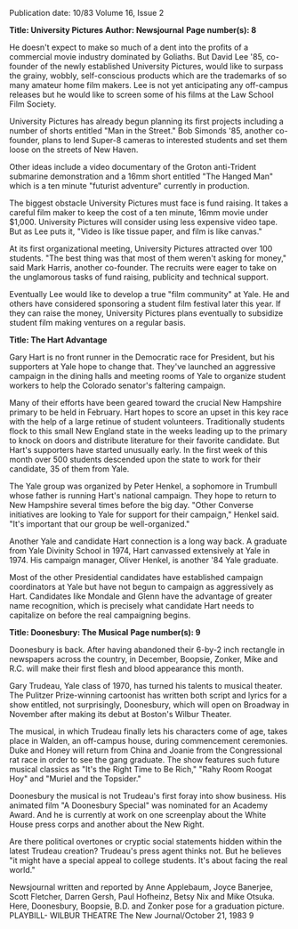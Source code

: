 Publication date: 10/83
Volume 16, Issue 2

**Title: University Pictures**
**Author: Newsjournal**
**Page number(s): 8**

He doesn't expect to make so much of a dent into the profits of a commercial movie industry dominated by Goliaths. But David Lee '85, co-founder of the newly established University Pictures, would like to surpass the grainy, wobbly, self-conscious products which are the trademarks of so many amateur home film makers. Lee is not yet anticipating any off-campus releases but he would like to screen some of his films at the Law School Film Society.


University Pictures has already begun planning its first projects including a number of shorts entitled "Man in the Street." Bob Simonds '85, another co-founder, plans to lend Super-8 cameras to interested students and set them loose on the streets of New Haven.


Other ideas include a video documentary of the Groton anti-Trident submarine demonstration and a 16mm short entitled "The Hanged Man" which is a ten minute "futurist adventure" currently in production.


The biggest obstacle University Pictures must face is fund raising. It takes a careful film maker to keep the cost of a ten minute, 16mm movie under $1,000. University Pictures will consider using less expensive video tape. But as Lee puts it, "Video is like tissue paper, and film is like canvas."


At its first organizational meeting, University Pictures attracted over 100 students. "The best thing was that most of them weren't asking for money," said Mark Harris, another co-founder. The recruits were eager to take on the unglamorous tasks of fund raising, publicity and technical support.


Eventually Lee would like to develop a true "film community" at Yale. He and others have considered sponsoring a student film festival later this year. If they can raise the money, University Pictures plans eventually to subsidize student film making ventures on a regular basis.


**Title: The Hart Advantage**

Gary Hart is no front runner in the Democratic race for President, but his supporters at Yale hope to change that. They've launched an aggressive campaign in the dining halls and meeting rooms of Yale to organize student workers to help the Colorado senator's faltering campaign.


Many of their efforts have been geared toward the crucial New Hampshire primary to be held in February. Hart hopes to score an upset in this key race with the help of a large retinue of student volunteers. Traditionally students flock to this small New England state in the weeks leading up to the primary to knock on doors and distribute literature for their favorite candidate. But Hart's supporters have started unusually early. In the first week of this month over 500 students descended upon the state to work for their candidate, 35 of them from Yale.


The Yale group was organized by Peter Henkel, a sophomore in Trumbull whose father is running Hart's national campaign. They hope to return to New Hampshire several times before the big day. "Other Converse initiatives are looking to Yale for support for their campaign," Henkel said. "It's important that our group be well-organized."


Another Yale and candidate Hart connection is a long way back. A graduate from Yale Divinity School in 1974, Hart canvassed extensively at Yale in 1974. His campaign manager, Oliver Henkel, is another '84 Yale graduate.


Most of the other Presidential candidates have established campaign coordinators at Yale but have not begun to campaign as aggressively as Hart. Candidates like Mondale and Glenn have the advantage of greater name recognition, which is precisely what candidate Hart needs to capitalize on before the real campaigning begins.


**Title: Doonesbury: The Musical**
**Page number(s): 9**

Doonesbury is back. After having abandoned their 6-by-2 inch rectangle in newspapers across the country, in December, Boopsie, Zonker, Mike and R.C. will make their first flesh and blood appearance this month.


Gary Trudeau, Yale class of 1970, has turned his talents to musical theater. The Pulitzer Prize-winning cartoonist has written both script and lyrics for a show entitled, not surprisingly, Doonesbury, which will open on Broadway in November after making its debut at Boston's Wilbur Theater.


The musical, in which Trudeau finally lets his characters come of age, takes place in Walden, an off-campus house, during commencement ceremonies. Duke and Honey will return from China and Joanie from the Congressional rat race in order to see the gang graduate. The show features such future musical classics as "It's the Right Time to Be Rich," "Rahy Room Roogat Hoy" and "Muriel and the Topsider."


Doonesbury the musical is not Trudeau's first foray into show business. His animated film "A Doonesbury Special" was nominated for an Academy Award. And he is currently at work on one screenplay about the White House press corps and another about the New Right.


Are there political overtones or cryptic social statements hidden within the latest Trudeau creation? Trudeau's press agent thinks not. But he believes "it might have a special appeal to college students. It's about facing the real world."


Newsjournal written and reported by Anne Applebaum, Joyce Banerjee, Scott Fletcher, Darren Gersh, Paul Hofheinz, Betsy Nix and Mike Otsuka.
Here, Doonesbury, Boopsie, B.D. and Zonker pose for a graduation picture.
PLAYBILL- WILBUR THEATRE
The New Journal/October 21, 1983 9